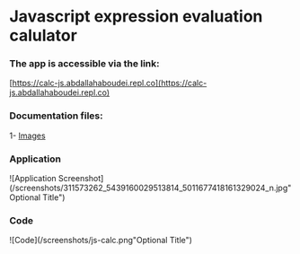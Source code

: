 # Javascript expression evaluation calulator

### **The app is accessible via the link:**
[https://calc-js.abdallahaboudei.repl.co](https://calc-js.abdallahaboudei.repl.co)

### **Documentation files:**
1- [Images](/images/)

### **Application**
![Application Screenshot](/screenshots/311573262_5439160029513814_5011677418161329024_n.jpg"Optional Title")

### **Code**
![Code](/screenshots/js-calc.png"Optional Title")

